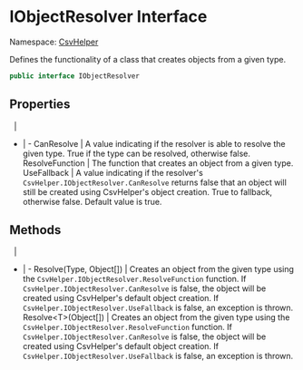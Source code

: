 # IObjectResolver Interface

Namespace: [CsvHelper](/api/CsvHelper)

Defines the functionality of a class that creates objects from a given type.

```cs
public interface IObjectResolver 
```

## Properties
&nbsp; | &nbsp;
- | -
CanResolve | A value indicating if the resolver is able to resolve the given type. True if the type can be resolved, otherwise false.
ResolveFunction | The function that creates an object from a given type.
UseFallback | A value indicating if the resolver's ``CsvHelper.IObjectResolver.CanResolve`` returns false that an object will still be created using CsvHelper's object creation. True to fallback, otherwise false. Default value is true.

## Methods
&nbsp; | &nbsp;
- | -
Resolve(Type, Object[]) | Creates an object from the given type using the ``CsvHelper.IObjectResolver.ResolveFunction`` function. If ``CsvHelper.IObjectResolver.CanResolve`` is false, the object will be created using CsvHelper's default object creation. If ``CsvHelper.IObjectResolver.UseFallback`` is false, an exception is thrown.
Resolve&lt;T&gt;(Object[]) | Creates an object from the given type using the ``CsvHelper.IObjectResolver.ResolveFunction`` function. If ``CsvHelper.IObjectResolver.CanResolve`` is false, the object will be created using CsvHelper's default object creation. If ``CsvHelper.IObjectResolver.UseFallback`` is false, an exception is thrown.
